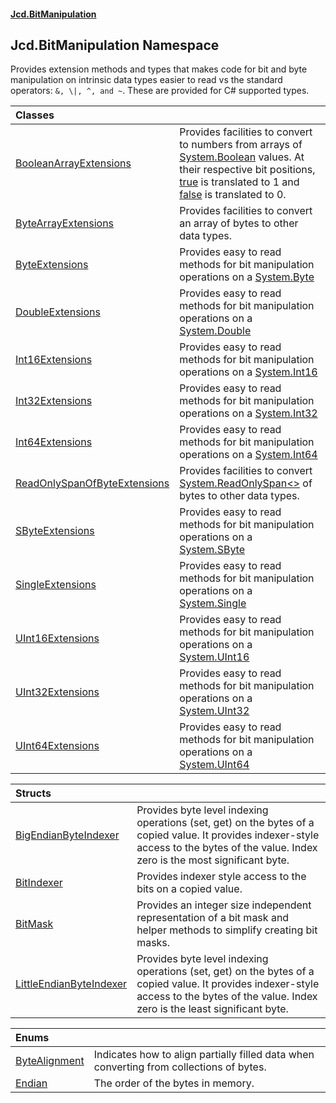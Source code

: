 #### [Jcd.BitManipulation](index.md 'index')

## Jcd.BitManipulation Namespace

Provides extension methods and types that makes code for bit and byte manipulation
on intrinsic data types easier to read vs the standard operators: `&, \|, ^, and ~`.
These are provided for C# supported types.

| Classes                                                                                                                                |                                                                                                                                                                                                                                                                                                                                                                                                                                                                                                                                                                                                                        |
|:---------------------------------------------------------------------------------------------------------------------------------------|:-----------------------------------------------------------------------------------------------------------------------------------------------------------------------------------------------------------------------------------------------------------------------------------------------------------------------------------------------------------------------------------------------------------------------------------------------------------------------------------------------------------------------------------------------------------------------------------------------------------------------|
| [BooleanArrayExtensions](Jcd.BitManipulation.BooleanArrayExtensions 'Jcd.BitManipulation.BooleanArrayExtensions')                   | Provides facilities to convert to numbers from arrays of [System.Boolean](https://docs.microsoft.com/en-us/dotnet/api/System.Boolean 'System.Boolean') values. At their respective bit positions, [true](https://docs.microsoft.com/en-us/dotnet/csharp/language-reference/builtin-types/bool 'https://docs.microsoft.com/en-us/dotnet/csharp/language-reference/builtin-types/bool')  is translated to 1 and [false](https://docs.microsoft.com/en-us/dotnet/csharp/language-reference/builtin-types/bool 'https://docs.microsoft.com/en-us/dotnet/csharp/language-reference/builtin-types/bool') is translated to 0. |
| [ByteArrayExtensions](Jcd.BitManipulation.ByteArrayExtensions 'Jcd.BitManipulation.ByteArrayExtensions')                            | Provides facilities to convert an array of bytes to other data types.                                                                                                                                                                                                                                                                                                                                                                                                                                                                                                                                                  |
| [ByteExtensions](Jcd.BitManipulation.ByteExtensions 'Jcd.BitManipulation.ByteExtensions')                                           | Provides easy to read methods for bit manipulation operations on a [System.Byte](https://docs.microsoft.com/en-us/dotnet/api/System.Byte 'System.Byte')                                                                                                                                                                                                                                                                                                                                                                                                                                                                |
| [DoubleExtensions](Jcd.BitManipulation.DoubleExtensions 'Jcd.BitManipulation.DoubleExtensions')                                     | Provides easy to read methods for bit manipulation operations on a [System.Double](https://docs.microsoft.com/en-us/dotnet/api/System.Double 'System.Double')                                                                                                                                                                                                                                                                                                                                                                                                                                                          |
| [Int16Extensions](Jcd.BitManipulation.Int16Extensions 'Jcd.BitManipulation.Int16Extensions')                                        | Provides easy to read methods for bit manipulation operations on a [System.Int16](https://docs.microsoft.com/en-us/dotnet/api/System.Int16 'System.Int16')                                                                                                                                                                                                                                                                                                                                                                                                                                                             |
| [Int32Extensions](Jcd.BitManipulation.Int32Extensions 'Jcd.BitManipulation.Int32Extensions')                                        | Provides easy to read methods for bit manipulation operations on a [System.Int32](https://docs.microsoft.com/en-us/dotnet/api/System.Int32 'System.Int32')                                                                                                                                                                                                                                                                                                                                                                                                                                                             |
| [Int64Extensions](Jcd.BitManipulation.Int64Extensions 'Jcd.BitManipulation.Int64Extensions')                                        | Provides easy to read methods for bit manipulation operations on a [System.Int64](https://docs.microsoft.com/en-us/dotnet/api/System.Int64 'System.Int64')                                                                                                                                                                                                                                                                                                                                                                                                                                                             |
| [ReadOnlySpanOfByteExtensions](Jcd.BitManipulation.ReadOnlySpanOfByteExtensions 'Jcd.BitManipulation.ReadOnlySpanOfByteExtensions') | Provides facilities to convert [System.ReadOnlySpan&lt;&gt;](https://docs.microsoft.com/en-us/dotnet/api/System.ReadOnlySpan-1 'System.ReadOnlySpan`1') of bytes to other data types.                                                                                                                                                                                                                                                                                                                                                                                                                                  |
| [SByteExtensions](Jcd.BitManipulation.SByteExtensions 'Jcd.BitManipulation.SByteExtensions')                                        | Provides easy to read methods for bit manipulation operations on a [System.SByte](https://docs.microsoft.com/en-us/dotnet/api/System.SByte 'System.SByte')                                                                                                                                                                                                                                                                                                                                                                                                                                                             |
| [SingleExtensions](Jcd.BitManipulation.SingleExtensions 'Jcd.BitManipulation.SingleExtensions')                                     | Provides easy to read methods for bit manipulation operations on a [System.Single](https://docs.microsoft.com/en-us/dotnet/api/System.Single 'System.Single')                                                                                                                                                                                                                                                                                                                                                                                                                                                          |
| [UInt16Extensions](Jcd.BitManipulation.UInt16Extensions 'Jcd.BitManipulation.UInt16Extensions')                                     | Provides easy to read methods for bit manipulation operations on a [System.UInt16](https://docs.microsoft.com/en-us/dotnet/api/System.UInt16 'System.UInt16')                                                                                                                                                                                                                                                                                                                                                                                                                                                          |
| [UInt32Extensions](Jcd.BitManipulation.UInt32Extensions 'Jcd.BitManipulation.UInt32Extensions')                                     | Provides easy to read methods for bit manipulation operations on a [System.UInt32](https://docs.microsoft.com/en-us/dotnet/api/System.UInt32 'System.UInt32')                                                                                                                                                                                                                                                                                                                                                                                                                                                          |
| [UInt64Extensions](Jcd.BitManipulation.UInt64Extensions 'Jcd.BitManipulation.UInt64Extensions')                                     | Provides easy to read methods for bit manipulation operations on a [System.UInt64](https://docs.microsoft.com/en-us/dotnet/api/System.UInt64 'System.UInt64')                                                                                                                                                                                                                                                                                                                                                                                                                                                          |

| Structs                                                                                                                 |                                                                                                                                                                                          |
|:------------------------------------------------------------------------------------------------------------------------|:-----------------------------------------------------------------------------------------------------------------------------------------------------------------------------------------|
| [BigEndianByteIndexer](Jcd.BitManipulation.BigEndianByteIndexer 'Jcd.BitManipulation.BigEndianByteIndexer')          | Provides byte level indexing operations (set, get) on the bytes of a copied value. It provides indexer-style access to the bytes of the value. Index zero is the most significant byte.  |
| [BitIndexer](Jcd.BitManipulation.BitIndexer 'Jcd.BitManipulation.BitIndexer')                                        | Provides indexer style access to the bits on a copied value.                                                                                                                             |
| [BitMask](Jcd.BitManipulation.BitMask 'Jcd.BitManipulation.BitMask')                                                 | Provides an integer size independent representation of a bit mask and helper methods to simplify creating bit masks.                                                                     |
| [LittleEndianByteIndexer](Jcd.BitManipulation.LittleEndianByteIndexer 'Jcd.BitManipulation.LittleEndianByteIndexer') | Provides byte level indexing operations (set, get) on the bytes of a copied value. It provides indexer-style access to the bytes of the value. Index zero is the least significant byte. |

| Enums                                                                                     |                                                                                         |
|:------------------------------------------------------------------------------------------|:----------------------------------------------------------------------------------------|
| [ByteAlignment](Jcd.BitManipulation.ByteAlignment 'Jcd.BitManipulation.ByteAlignment') | Indicates how to align partially filled data when converting from collections of bytes. |
| [Endian](Jcd.BitManipulation.Endian 'Jcd.BitManipulation.Endian')                      | The order of the bytes in memory.                                                       |

